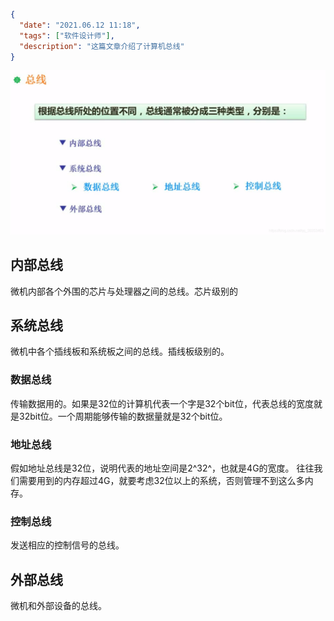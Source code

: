 ```json
{
  "date": "2021.06.12 11:18",
  "tags": ["软件设计师"],
  "description": "这篇文章介绍了计算机总线"
}
```



![在这里插入图片描述](../../../assets/content/ruankao/sjs/2.17/01.png)
## 内部总线
微机内部各个外围的芯片与处理器之间的总线。芯片级别的

## 系统总线
微机中各个插线板和系统板之间的总线。插线板级别的。

### 数据总线
传输数据用的。如果是32位的计算机代表一个字是32个bit位，代表总线的宽度就是32bit位。一个周期能够传输的数据量就是32个bit位。

### 地址总线
假如地址总线是32位，说明代表的地址空间是2^32^，也就是4G的宽度。
往往我们需要用到的内存超过4G，就要考虑32位以上的系统，否则管理不到这么多内存。

### 控制总线
发送相应的控制信号的总线。

## 外部总线
微机和外部设备的总线。
